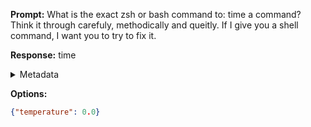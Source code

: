 **Prompt:**
What is the exact zsh or bash command to: time a command? Think it through carefuly, methodically and queitly. If I give you a shell command, I want you to try to fix it.

**Response:**
time <command>

<details><summary>Metadata</summary>

- Duration: 653 ms
- Datetime: 2023-08-06T15:04:46.337862
- Model: gpt-3.5-turbo-0613

</details>

**Options:**
```json
{"temperature": 0.0}
```


